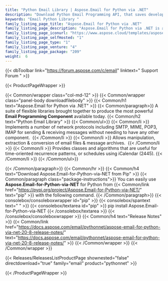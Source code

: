```yaml
---
title: "Python Email Library | Aspose.Email for Python via .NET"
description: "Download Python Email Programming API, that saves developer's time & effort to create, manipulate or convert common email message formats without worrying about the complexities of the underlying format implementation. "
keywords: "Email Python Library "
family_listing_page_title: "Aspose.Email for Python via .NET"
family_listing_page_description: "Aspose.Email for Python via .NET is a suite of class libraries brought together to produce a powerful email programming component that can be used create cross-platform applications. Aspose.Email for Python via .NET can easily be used on Windows platforms without worrying about the organization of message formats."
family_listing_page_iconurl: "https://www.aspose.cloud/templates/aspose/App_Themes/V3/images/email/272x272/aspose_email-for-python.png"
family_listing_page_selfHosted: "1"
family_listing_page_type: "1"
family_listing_page_venture: "4"
family_listing_page_package: "209"
weight:  6
---
```


{{< dbToolbar link="https://forum.aspose.com/c/email" linktext=" Support Forum " >}}


{{< ProductPageWrapper >}}

<!-- ProductPageContent-->
{{< Common/wrapper class="col-md-12" >}}
{{< Common/wrapper class="panel-body downloadfilebody" >}}
{{< Common/h1 text="Aspose.Email for Python via .NET" >}}
{{< Common/paragraph>}}
A suite of flexible libraries brought together to produce the most powerful <b>Email Programming Component</b> available today. 
{{< Common/h2 text="Python Email Library"  >}} {{< Common/ul>}}
    {{< Common/li >}} 
Implements a number of network protocols including SMTP, MIME, POP3, IMAP for sending &amp; receiving messages without needing to have any other component.&nbsp; {{< /Common/li >}}
   {{< Common/li >}} Allows manipulation, extraction &amp; conversion of email files &amp; message archives.&nbsp; {{< /Common/li >}}
   {{< Common/li >}} Provides classes and algorithms that are useful for time-oriented recurrence patterns, or schedules using iCalendar (2445). {{< /Common/li >}}
 {{< /Common/ul>}}

{{< /Common/paragraph>}}
{{< Common/hr >}}
{{< Common/h4 text="Download Aspose.Email-for-Python-via-NET from Pip"  >}}
{{< Common/paragraph class="package-instructions">}}
You can easily use  <b>Aspose.Email-for-Python-via-NET</b> for Python from  {{< Common/link href="https://pypi.org/project/Aspose.Email-for-Python-via-NET/" text="pip"  >}} with the following command.
{{< /Common/paragraph>}}
{{< consolebox/consoleboxwrapper id="pip" >}}
       {{< consolebox/spantext text=" " >}}
       {{< consolebox/textarea id="pip" >}} pip install Aspose.Email-for-Python-via-NET {{< /consolebox/textarea >}}
{{< /consolebox/consoleboxwrapper >}}
{{< Common/h4 text="Release Notes"  >}}
{{< Common/link href="https://docs.aspose.com/email/pythonnet/aspose-email-for-python-via-net-20-8-release-notes/" text="https://docs.aspose.com/email/pythonnet/aspose-email-for-python-via-net-20-8-release-notes/"  >}}
{{< /Common/wrapper >}}
{{< /Common/wrapper >}}

<!-- /ProductPageContent-->



<!-- ReleasesListProductPage-->
   {{< Releases/ReleasesListProductPage shownested="false"  directdownload="true" family="email" product="pythonnet" >}}
<!-- /ReleasesListProductPage-->

{{< /ProductPageWrapper >}}

